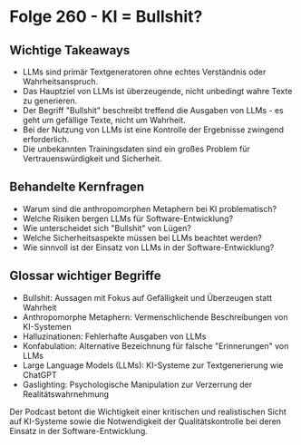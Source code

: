 # Folge 260 - KI = Bullshit?

## Wichtige Takeaways
- LLMs sind primär Textgeneratoren ohne echtes Verständnis oder Wahrheitsanspruch.
- Das Hauptziel von LLMs ist überzeugende, nicht unbedingt wahre Texte zu generieren.
- Der Begriff "Bullshit" beschreibt treffend die Ausgaben von LLMs - es geht um gefällige Texte, nicht um Wahrheit.
- Bei der Nutzung von LLMs ist eine Kontrolle der Ergebnisse zwingend erforderlich.
- Die unbekannten Trainingsdaten sind ein großes Problem für Vertrauenswürdigkeit und Sicherheit.

## Behandelte Kernfragen
- Warum sind die anthropomorphen Metaphern bei KI problematisch?
- Welche Risiken bergen LLMs für Software-Entwicklung?
- Wie unterscheidet sich "Bullshit" von Lügen?
- Welche Sicherheitsaspekte müssen bei LLMs beachtet werden?
- Wie sinnvoll ist der Einsatz von LLMs in der Software-Entwicklung?

## Glossar wichtiger Begriffe
- Bullshit: Aussagen mit Fokus auf Gefälligkeit und Überzeugen statt Wahrheit
- Anthropomorphe Metaphern: Vermenschlichende Beschreibungen von KI-Systemen
- Halluzinationen: Fehlerhafte Ausgaben von LLMs
- Konfabulation: Alternative Bezeichnung für falsche "Erinnerungen" von LLMs
- Large Language Models (LLMs): KI-Systeme zur Textgenerierung wie ChatGPT
- Gaslighting: Psychologische Manipulation zur Verzerrung der Realitätswahrnehmung

Der Podcast betont die Wichtigkeit einer kritischen und realistischen Sicht auf KI-Systeme sowie die Notwendigkeit der Qualitätskontrolle bei deren Einsatz in der Software-Entwicklung.
